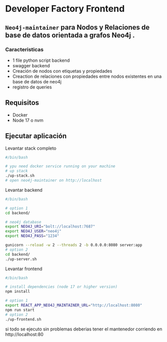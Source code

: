 # Developer Factory Frontend

## `Neo4j-maintainer` para Nodos y Relaciones de base de datos orientada a grafos Neo4j .

### Caracteristicas

* 1 file python script backend
* swagger backend
* Creación de nodos con etiquetas y propiedades
* Creaction de relaciones con propiedades entre nodos existentes en una base de datos de neo4j
* registro de queries 


## Requisitos

* Docker
* Node 17 o nvm 



## Ejecutar aplicación

Levantar stack completo

```bash
#/bin/bash

# ypu need docker service running on your machine 
# up stack
./up-stack.sh
# open neo4j-maintainer on http://localhost

```

Levantar backend 

```bash
#/bin/bash

# option 1
cd backend/

# neo4j database 
export NEO4J_URI="bolt://localhost:7687"
export NEO4J_USER="neo4j"
export NEO4J_PASS="1234"

gunicorn --reload -w 2 --threads 2 -b 0.0.0.0:8080 server:app
# option 2
cd backend/
./up-server.sh

```

Levantar frontend

```bash
#/bin/bash

# install dependencies (node 17 or higher version)
npm install

# option 1 
export REACT_APP_NEO4J_MAINTAINER_URL="http://localhost:8080"
npm run start
# option 2
./up-frontend.sh

```

si todo se ejecuto sin problemas deberias tener el mantenedor corriendo en http://localhost:80